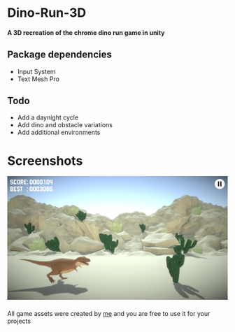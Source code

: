# Dino-Run-3D

#### A 3D recreation of the chrome dino run game in unity

## Package dependencies
* Input System
* Text Mesh Pro

## Todo
* Add a daynight cycle
* Add dino and obstacle variations
* Add additional environments

# Screenshots
![In Game Screenshot](Screenshots/in_game.png)

####
All game assets were created by [me](https://www.github.com/Gamma-001) and you are free to use it for your projects
